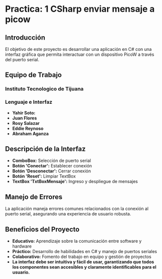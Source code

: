 # Practica: 1 CSharp enviar mensaje a picow

## Introducción
El objetivo de este proyecto es desarrollar una aplicación en C# con una interfaz gráfica que permita interactuar con un dispositivo PicoW a través del puerto serial.

## Equipo de Trabajo
### Instituto Tecnologico de Tijuana
### Lenguaje e Interfaz
- **Yahir Soto:** 
- **Juan Flores** 
- **Rosy Salazar** 
- **Eddie Reynoso** 
- **Abraham Aganza**

## Descripción de la Interfaz
- **ComboBox:** Selección de puerto serial
- **Botón 'Conectar':** Establecer conexión
- **Botón 'Desconectar':** Cerrar conexión
- **Botón 'Reset':** Limpiar TextBox
- **TextBox 'TxtBoxMensaje':** Ingreso y despliegue de mensajes

## Manejo de Errores
La aplicación maneja errores comunes relacionados con la conexión al puerto serial, asegurando una experiencia de usuario robusta.

## Beneficios del Proyecto
- **Educativo:** Aprendizaje sobre la comunicación entre software y hardware
- **Práctico:** Desarrollo de habilidades en C# y manejo de puertos seriales
- **Colaborativo:** Fomento del trabajo en equipo y gestión de proyectos
- **La interfaz debe ser intuitiva y fácil de usar, garantizando que todos los componentes sean accesibles y claramente identificables para el usuario.**
